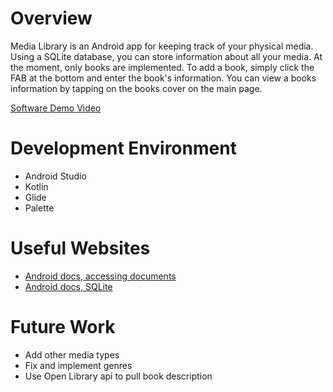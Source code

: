 # Overview

Media Library is an Android app for keeping track of your physical media. Using a SQLite database,
you can store information about all your media. At the moment, only books are implemented.
To add a book, simply click the FAB at the bottom and enter the book's information. You can view
a books information by tapping on the books cover on the main page.

[Software Demo Video](http://youtube.link.goes.here)

# Development Environment

* Android Studio
* Kotlin
* Glide
* Palette

# Useful Websites

* [Android docs, accessing documents](https://developer.android.com/training/data-storage/shared/documents-files)
* [Android docs, SQLite](https://developer.android.com/training/data-storage/sqlite)

# Future Work

* Add other media types
* Fix and implement genres
* Use Open Library api to pull book description
